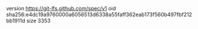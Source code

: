 version https://git-lfs.github.com/spec/v1
oid sha256:e4dc19a9760000a6056513d6338a55faff362eab173f560b497fbf212bb1911d
size 3353
